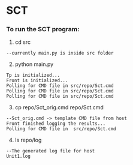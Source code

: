 SCT
=======================

### To run the SCT program:

   1. cd src 

	--currently main.py is inside src folder

   2. python main.py

	Tp is initialized...
	Front is initialized...
	Polling for CMD file in src/repo/Sct.cmd
	Polling for CMD file in src/repo/Sct.cmd
	Polling for CMD file in src/repo/Sct.cmd
    
   3. cp repo/Sct_orig.cmd repo/Sct.cmd

	--Sct_orig.cmd -> template CMD file from host
	Front finished logging the results...
	Polling for CMD file in  src/repo/Sct.cmd

   4. ls repo/log

	--The generated log file for host 
	Unit1.log


